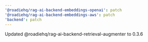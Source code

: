 ```yaml
---
'@roadiehq/rag-ai-backend-embeddings-openai': patch
'@roadiehq/rag-ai-backend-embeddings-aws': patch
'backend': patch
---
```


Updated @roadiehq/rag-ai-backend-retrieval-augmenter to 0.3.6
